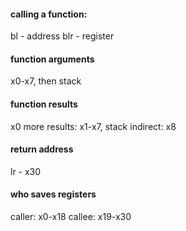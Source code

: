 #### calling a function:
bl - address
blr - register

#### function arguments
x0-x7, then stack

#### function results
x0
more results: x1-x7, stack
indirect: x8

#### return address
lr - x30

#### who saves registers
caller: x0-x18
callee: x19-x30